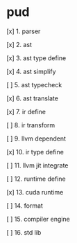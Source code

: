 # pud

[x] 1. parser

[x] 2. ast

[x] 3. ast type define

[x] 4. ast simplify

[ ] 5. ast typecheck

[x] 6. ast translate

[x] 7. ir define

[ ] 8. ir transform

[ ] 9. llvm dependent

[x] 10. ir type define

[ ] 11. llvm jit integrate

[ ] 12. runtime define

[x] 13. cuda runtime

[ ] 14. format

[ ] 15. compiler engine

[ ] 16. std lib